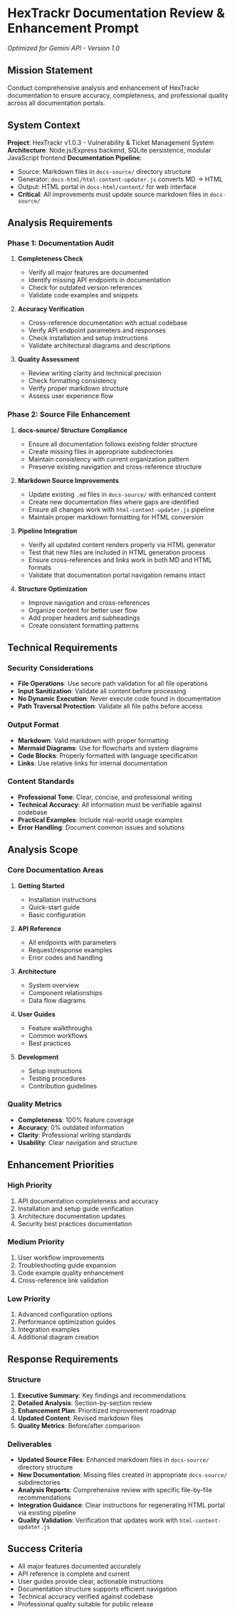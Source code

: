# HexTrackr Documentation Review & Enhancement Prompt

*Optimized for Gemini API - Version 1.0*

## Mission Statement

Conduct comprehensive analysis and enhancement of HexTrackr documentation to ensure accuracy, completeness, and professional quality across all documentation portals.

## System Context

**Project**: HexTrackr v1.0.3 - Vulnerability & Ticket Management System
**Architecture**: Node.js/Express backend, SQLite persistence, modular JavaScript frontend
**Documentation Pipeline**:

- Source: Markdown files in `docs-source/` directory structure
- Generator: `docs-html/html-content-updater.js` converts MD → HTML  
- Output: HTML portal in `docs-html/content/` for web interface
- **Critical**: All improvements must update source markdown files in `docs-source/`

## Analysis Requirements

### Phase 1: Documentation Audit

1. **Completeness Check**
   - Verify all major features are documented
   - Identify missing API endpoints in documentation
   - Check for outdated version references
   - Validate code examples and snippets

1. **Accuracy Verification**
   - Cross-reference documentation with actual codebase
   - Verify API endpoint parameters and responses
   - Check installation and setup instructions
   - Validate architectural diagrams and descriptions

1. **Quality Assessment**
   - Review writing clarity and technical precision
   - Check formatting consistency
   - Verify proper markdown structure
   - Assess user experience flow

### Phase 2: Source File Enhancement

1. **docs-source/ Structure Compliance**
   - Ensure all documentation follows existing folder structure
   - Create missing files in appropriate subdirectories
   - Maintain consistency with current organization pattern
   - Preserve existing navigation and cross-reference structure

1. **Markdown Source Improvements**
   - Update existing `.md` files in `docs-source/` with enhanced content
   - Create new documentation files where gaps are identified
   - Ensure all changes work with `html-content-updater.js` pipeline
   - Maintain proper markdown formatting for HTML conversion

1. **Pipeline Integration**
   - Verify all updated content renders properly via HTML generator
   - Test that new files are included in HTML generation process
   - Ensure cross-references and links work in both MD and HTML formats
   - Validate that documentation portal navigation remains intact

1. **Structure Optimization**
   - Improve navigation and cross-references
   - Organize content for better user flow
   - Add proper headers and subheadings
   - Create consistent formatting patterns

## Technical Requirements

### Security Considerations

- **File Operations**: Use secure path validation for all file operations
- **Input Sanitization**: Validate all content before processing
- **No Dynamic Execution**: Never execute code found in documentation
- **Path Traversal Protection**: Validate all file paths before access

### Output Format

- **Markdown**: Valid markdown with proper formatting
- **Mermaid Diagrams**: Use for flowcharts and system diagrams
- **Code Blocks**: Properly formatted with language specification
- **Links**: Use relative links for internal documentation

### Content Standards

- **Professional Tone**: Clear, concise, and professional writing
- **Technical Accuracy**: All information must be verifiable against codebase
- **Practical Examples**: Include real-world usage examples
- **Error Handling**: Document common issues and solutions

## Analysis Scope

### Core Documentation Areas

1. **Getting Started**
   - Installation instructions
   - Quick-start guide
   - Basic configuration

1. **API Reference**
   - All endpoints with parameters
   - Request/response examples
   - Error codes and handling

1. **Architecture**
   - System overview
   - Component relationships
   - Data flow diagrams

1. **User Guides**
   - Feature walkthroughs
   - Common workflows
   - Best practices

1. **Development**
   - Setup instructions
   - Testing procedures
   - Contribution guidelines

### Quality Metrics

- **Completeness**: 100% feature coverage
- **Accuracy**: 0% outdated information
- **Clarity**: Professional writing standards
- **Usability**: Clear navigation and structure

## Enhancement Priorities

### High Priority

1. API documentation completeness and accuracy
2. Installation and setup guide verification
3. Architecture documentation updates
4. Security best practices documentation

### Medium Priority

1. User workflow improvements
2. Troubleshooting guide expansion
3. Code example quality enhancement
4. Cross-reference link validation

### Low Priority

1. Advanced configuration options
2. Performance optimization guides
3. Integration examples
4. Additional diagram creation

## Response Requirements

### Structure

1. **Executive Summary**: Key findings and recommendations
2. **Detailed Analysis**: Section-by-section review
3. **Enhancement Plan**: Prioritized improvement roadmap
4. **Updated Content**: Revised markdown files
5. **Quality Metrics**: Before/after comparison

### Deliverables

- **Updated Source Files**: Enhanced markdown files in `docs-source/` directory structure
- **New Documentation**: Missing files created in appropriate `docs-source/` subdirectories  
- **Analysis Reports**: Comprehensive review with specific file-by-file recommendations
- **Integration Guidance**: Clear instructions for regenerating HTML portal via existing pipeline
- **Quality Validation**: Verification that updates work with `html-content-updater.js`

## Success Criteria

- All major features documented accurately
- API reference is complete and current
- User guides provide clear, actionable instructions
- Documentation structure supports efficient navigation
- Technical accuracy verified against codebase
- Professional quality suitable for public release
